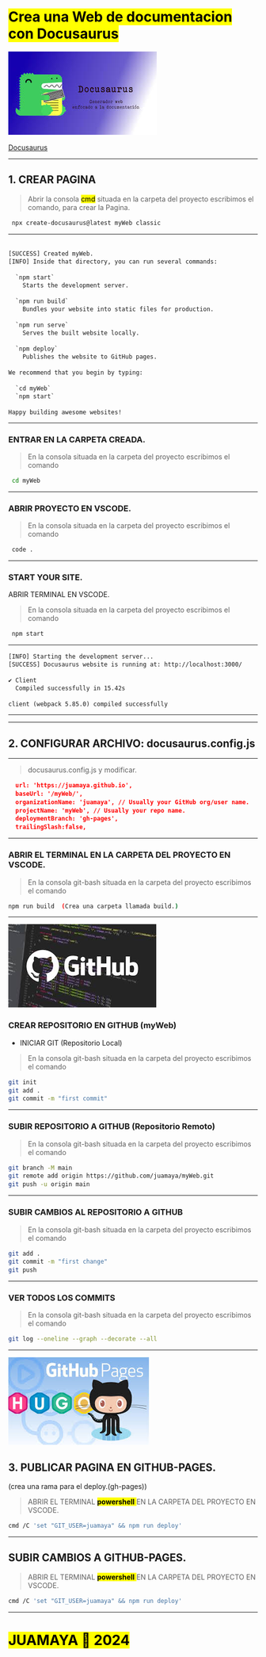 # <mark>Crea una Web de documentacion con Docusaurus  </mark>

![docusaurus](img/docusaurus.jpg)

[Docusaurus](https://docusaurus.io/)




---


## 1. CREAR PAGINA

 

 

>Abrir la consola  <mark>cmd</mark> situada en la carpeta del proyecto escribimos el comando, para crear la Pagina.
~~~sh
 npx create-docusaurus@latest myWeb classic
~~~
 
---


~~~ 
 
[SUCCESS] Created myWeb.
[INFO] Inside that directory, you can run several commands:

  `npm start`
    Starts the development server.

  `npm run build`
    Bundles your website into static files for production.

  `npm run serve`
    Serves the built website locally.

  `npm deploy`
    Publishes the website to GitHub pages.

We recommend that you begin by typing:

  `cd myWeb`
  `npm start`

Happy building awesome websites!
~~~


---

### ENTRAR EN LA CARPETA CREADA.

>En la consola situada en la carpeta del proyecto escribimos el comando
~~~sh
 cd myWeb
~~~
---

### ABRIR PROYECTO EN VSCODE.

>En la consola situada en la carpeta del proyecto escribimos el comando
~~~sh
 code .
~~~
---
 
### START YOUR SITE.
ABRIR TERMINAL EN VSCODE.
>En la consola situada en la carpeta del proyecto escribimos el comando
~~~sh
 npm start
~~~

----

~~~
[INFO] Starting the development server...
[SUCCESS] Docusaurus website is running at: http://localhost:3000/

✔ Client
  Compiled successfully in 15.42s

client (webpack 5.85.0) compiled successfully
~~~
---

---

## 2. CONFIGURAR ARCHIVO: docusaurus.config.js


---

 

> docusaurus.config.js y modificar.
```json
  url: 'https://juamaya.github.io',
  baseUrl: '/myWeb/',
  organizationName: 'juamaya', // Usually your GitHub org/user name.
  projectName: 'myWeb', // Usually your repo name.
  deploymentBranch: 'gh-pages',
  trailingSlash:false,
```

---
### ABRIR EL TERMINAL EN LA CARPETA DEL PROYECTO EN VSCODE.

> En la consola git-bash situada en la carpeta del proyecto escribimos el comando
```sh
npm run build  (Crea una carpeta llamada build.)
```

---
![github](img/github.jpg)

###  CREAR REPOSITORIO EN GITHUB (myWeb)

- INICIAR GIT (Repositorio Local)

 > En la consola git-bash situada en la carpeta del proyecto escribimos el comando
```sh
git init
git add .
git commit -m "first commit"
```

---

###  SUBIR REPOSITORIO A GITHUB (Repositorio Remoto)

 > En la consola git-bash situada en la carpeta del proyecto escribimos el comando
```sh
git branch -M main
git remote add origin https://github.com/juamaya/myWeb.git
git push -u origin main
```

---


###  SUBIR CAMBIOS AL REPOSITORIO A GITHUB

 > En la consola git-bash situada en la carpeta del proyecto escribimos el comando
```sh
git add .
git commit -m "first change"
git push
```

---



###  VER  TODOS LOS COMMITS

 > En la consola git-bash situada en la carpeta del proyecto escribimos el comando
```sh
git log --oneline --graph --decorate --all
```

---

![gh-pages](img/gh-pages.jpg)
## 3. PUBLICAR PAGINA EN GITHUB-PAGES.
 

(crea una rama para el deploy.(gh-pages))

> ABRIR EL TERMINAL <mark>  **powershell**  </mark>  EN LA CARPETA DEL PROYECTO EN VSCODE.
```sh
cmd /C 'set "GIT_USER=juamaya" && npm run deploy'
```

---


##  SUBIR CAMBIOS A GITHUB-PAGES.

> ABRIR EL TERMINAL <mark>  **powershell**  </mark> EN LA CARPETA DEL PROYECTO EN VSCODE.
```sh
cmd /C 'set "GIT_USER=juamaya" && npm run deploy'
```

---


# <mark> JUAMAYA 🍺 2024</mark>